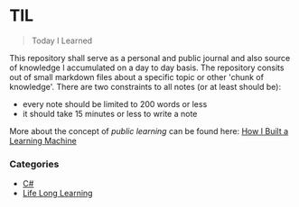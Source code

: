 # TIL

> Today I Learned

This repository shall serve as a personal and public journal and also source of knowledge I accumulated on a day to day basis. The repository consits out of small markdown files about a specific topic or other 'chunk of knowledge'. There are two constraints to all notes (or at least should be):
* every note should be limited to 200 words or less
* it should take 15 minutes or less to write a note

More about the concept of *public learning* can be found here: [How I Built a Learning Machine](https://dev.to/jbranchaud/how-i-built-a-learning-machine-45k9)


### Categories
* [C#](#c#)
* [Life Long Learning](#life-long-learning)
